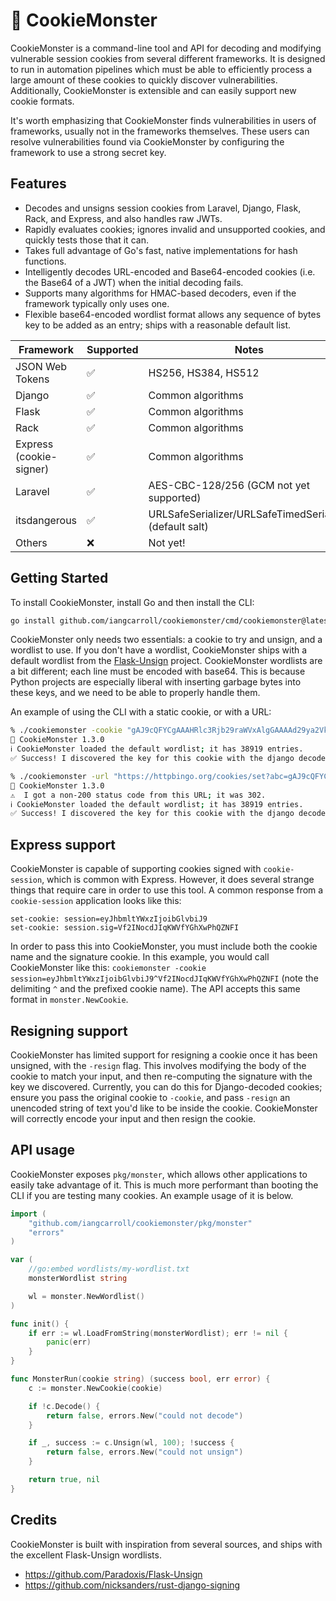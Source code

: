 # :cookie: CookieMonster
CookieMonster is a command-line tool and API for decoding and modifying vulnerable session cookies from several different frameworks. It is designed to run in automation pipelines which must be able to efficiently process a large amount of these cookies to quickly discover vulnerabilities. Additionally, CookieMonster is extensible and can easily support new cookie formats.

It's worth emphasizing that CookieMonster finds vulnerabilities in users of frameworks, usually not in the frameworks themselves. These users can resolve vulnerabilities found via CookieMonster by configuring the framework to use a strong secret key.

## Features
* Decodes and unsigns session cookies from Laravel, Django, Flask, Rack, and Express, and also handles raw JWTs.
* Rapidly evaluates cookies; ignores invalid and unsupported cookies, and quickly tests those that it can.
* Takes full advantage of Go's fast, native implementations for hash functions.
* Intelligently decodes URL-encoded and Base64-encoded cookies (i.e. the Base64 of a JWT) when the initial decoding fails.
* Supports many algorithms for HMAC-based decoders, even if the framework typically only uses one.
* Flexible base64-encoded wordlist format allows any sequence of bytes key to be added as an entry; ships with a reasonable default list.

| Framework               | Supported | Notes                                                    |
|-------------------------|-----------|----------------------------------------------------------|
| JSON Web Tokens         | ✅         | HS256, HS384, HS512                                     |
| Django                  | ✅         | Common algorithms                                       |
| Flask                   | ✅         | Common algorithms                                       |
| Rack                    | ✅         | Common algorithms                                       |
| Express (cookie-signer) | ✅         | Common algorithms                                       |
| Laravel                 | ✅         | AES-CBC-128/256 (GCM not yet supported)                 |
| itsdangerous            | ✅         | URLSafeSerializer/URLSafeTimedSerializer (default salt) |
| Others                  | ❌         | Not yet!                                                |

## Getting Started
To install CookieMonster, install Go and then install the CLI:

```bash
go install github.com/iangcarroll/cookiemonster/cmd/cookiemonster@latest
```

CookieMonster only needs two essentials: a cookie to try and unsign, and a wordlist to use. If you don't have a wordlist, CookieMonster ships with a default wordlist from the [Flask-Unsign](https://github.com/Paradoxis/Flask-Unsign) project. CookieMonster wordlists are a bit different; each line must be encoded with base64. This is because Python projects are especially liberal with inserting garbage bytes into these keys, and we need to be able to properly handle them.

An example of using the CLI with a static cookie, or with a URL:

```bash
% ./cookiemonster -cookie "gAJ9cQFYCgAAAHRlc3Rjb29raWVxAlgGAAAAd29ya2VkcQNzLg:1mgnkC:z5yDxzI06qYVAU3bkLaWYpADT4I"
🍪 CookieMonster 1.3.0
ℹ️ CookieMonster loaded the default wordlist; it has 38919 entries.
✅ Success! I discovered the key for this cookie with the django decoder; it is "changeme".

% ./cookiemonster -url "https://httpbingo.org/cookies/set?abc=gAJ9cQFYCgAAAHRlc3Rjb29raWVxAlgGAAAAd29ya2VkcQNzLg:1mgnkC:z5yDxzI06qYVAU3bkLaWYpADT4I"
🍪 CookieMonster 1.3.0
⚠️  I got a non-200 status code from this URL; it was 302.
ℹ️ CookieMonster loaded the default wordlist; it has 38919 entries.
✅ Success! I discovered the key for this cookie with the django decoder; it is "changeme".
```

## Express support
CookieMonster is capable of supporting cookies signed with `cookie-session`, which is common with Express. However, it does several strange things that require care in order to use this tool. A common response from a `cookie-session` application looks like this:

```http
set-cookie: session=eyJhbmltYWxzIjoibGlvbiJ9
set-cookie: session.sig=Vf2INocdJIqKWVfYGhXwPhQZNFI
```

In order to pass this into CookieMonster, you must include both the cookie name and the signature cookie. In this example, you would call CookieMonster like this: `cookiemonster -cookie session=eyJhbmltYWxzIjoibGlvbiJ9^Vf2INocdJIqKWVfYGhXwPhQZNFI` (note the delimiting `^` and the prefixed cookie name). The API accepts this same format in `monster.NewCookie`.

## Resigning support
CookieMonster has limited support for resigning a cookie once it has been unsigned, with the `-resign` flag. This involves modifying the body of the cookie to match your input, and then re-computing the signature with the key we discovered. Currently, you can do this for Django-decoded cookies; ensure you pass the original cookie to `-cookie`, and pass `-resign` an unencoded string of text you'd like to be inside the cookie. CookieMonster will correctly encode your input and then resign the cookie.

## API usage
CookieMonster exposes `pkg/monster`, which allows other applications to easily take advantage of it. This is much more performant than booting the CLI if you are testing many cookies. An example usage of it is below.

```go
import (
    "github.com/iangcarroll/cookiemonster/pkg/monster"
    "errors"
)

var (
	//go:embed wordlists/my-wordlist.txt
	monsterWordlist string

	wl = monster.NewWordlist()
)

func init() {
	if err := wl.LoadFromString(monsterWordlist); err != nil {
        panic(err)
    }
}

func MonsterRun(cookie string) (success bool, err error) {
	c := monster.NewCookie(cookie)

	if !c.Decode() {
		return false, errors.New("could not decode")
	}

	if _, success := c.Unsign(wl, 100); !success {
		return false, errors.New("could not unsign")
	}

	return true, nil
}
```


## Credits
CookieMonster is built with inspiration from several sources, and ships with the excellent Flask-Unsign wordlists.

* https://github.com/Paradoxis/Flask-Unsign
* https://github.com/nicksanders/rust-django-signing

